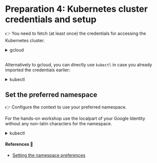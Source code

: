 # Preparation 4: Kubernetes cluster credentials and setup

👉 You need to fetch (at least once) the credentials for accessing the Kubernetes cluster.

<details>
<summary>gcloud</summary>

```sh
gcloud container clusters get-credentials $CLUSTER_NAME --region $CLUSTER_REGION
```

💡 You can lookup existing clusters with their name and region with the following command:
```sh
gcloud container clusters list
```

#### References 🔗

- [gcloud container clusters get-credentials](https://cloud.google.com/sdk/gcloud/reference/container/clusters/get-credentials)
</details><br/>

Alternatively to gcloud, you can directly use `kubectl` in case you already imported the credentials earlier:
<details>
<summary>kubectl</summary>

```sh
kubectl config get-contexts
```

#### References 🔗

- [kubectl config get-contexts](https://kubernetes.io/docs/reference/generated/kubectl/kubectl-commands#-em-get-contexts-em-)

```sh
kubectl config use-context $CLUSTER_CONTEXT
```

#### References 🔗

- [kubectl config use-context](https://kubernetes.io/docs/reference/generated/kubectl/kubectl-commands#-em-use-context-em-)
</details>

## Set the preferred namespace

👉 Configure the context to use your preferred namespace.

For the hands-on workshop use the localpart of your Google Identity without any non-latin characters for the namespace.

<details>
<summary>kubectl</summary>

```sh
export GOOGLE_IDENTITY="alex@example.com"

export TEAM=$(echo "${GOOGLE_IDENTITY%%@*}" | tr -dc '[:alnum:]')
kubectl config set-context --current --namespace=$TEAM
```
</details>

#### References 🔗

- [Setting the namespace preferences](https://kubernetes.io/docs/concepts/overview/working-with-objects/namespaces/#setting-the-namespace-preference)
